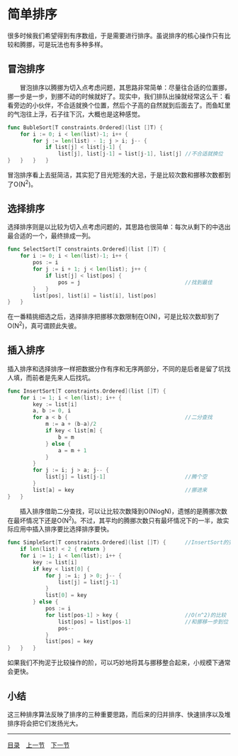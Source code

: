 # 简单排序
很多时候我们希望得到有序数组，于是需要进行排序。虽说排序的核心操作只有比较和腾挪，可是玩法也有多种多样。

## 冒泡排序
　　冒泡排序以腾挪为切入点考虑问题，其思路非常简单：尽量往合适的位置挪，挪一步是一步，到挪不动的时候就好了。现实中，我们排队出操就经常这么干：看看旁边的小伙伴，不合适就换个位置，然后个子高的自然就到后面去了。而鱼缸里的气泡往上浮，石子往下沉，大概也是这种感觉。
```go
func BubleSort[T constraints.Ordered](list []T) {
    for i := 0; i < len(list)-1; i++ {
        for j := len(list) - 1; j > i; j-- {
            if list[j] < list[j-1] {
                list[j], list[j-1] = list[j-1], list[j] //不合适就换位
}   }   }   }
```
冒泡排序看上去挺简洁，其实犯了目光短浅的大忌，于是比较次数和挪移次数都到了O(N<sup>2</sup>)。

## 选择排序
选择排序则是以比较为切入点考虑问题的，其思路也很简单：每次从剩下的中选出最合适的一个，最终排成一列。
```go
func SelectSort[T constraints.Ordered](list []T) {
    for i := 0; i < len(list)-1; i++ {
        pos := i
        for j := i + 1; j < len(list); j++ {
            if list[j] < list[pos] {
                pos = j                                 //找到最佳
        }   }
        list[pos], list[i] = list[i], list[pos]
}   }
```
在一番精挑细选之后，选择排序把挪移次数限制在O(N)，可是比较次数却到了O(N<sup>2</sup>)，真可谓顾此失彼。

## 插入排序
插入排序和选择排序一样把数据分作有序和无序两部分，不同的是后者是留了坑找人填，而前者是先来人后找坑。
```go
func InsertSort[T constraints.Ordered](list []T) {
    for i := 1; i < len(list); i++ {
        key := list[i]
        a, b := 0, i
        for a < b {                                     //二分查找
            m := a + (b-a)/2
            if key < list[m] {
                b = m
            } else {
                a = m + 1
            }
        }
        for j := i; j > a; j-- {
            list[j] = list[j-1]                         //腾个空
        }
        list[a] = key                                   //挪进来
}   }
```
　　插入排序借助二分查找，可以让比较次数降到O(NlogN)，遗憾的是腾挪次数在最坏情况下还是O(N<sup>2</sup>)。不过，其平均的腾挪次数只有最坏情况下的一半，故实际应用中插入排序要比选择排序要快。
```go
func SimpleSort[T constraints.Ordered](list []T) {      //InsertSort的变种
    if len(list) < 2 { return }
    for i := 1; i < len(list); i++ {
        key := list[i]
        if key < list[0] {
            for j := i; j > 0; j-- {
                list[j] = list[j-1]
            }
            list[0] = key
        } else {
            pos := i
            for list[pos-1] > key {                     //O(n^2)的比较
                list[pos] = list[pos-1]                 //和挪移一步到位
                pos--
            }
            list[pos] = key
}   }   }
```
如果我们不拘泥于比较操作的阶，可以巧妙地将其与挪移整合起来，小规模下通常会更快。

## 小结
这三种排序算法反映了排序的三种重要思路，而后来的归并排序、快速排序以及堆排序将会把它们发扬光大。

---
[目录](../README.md)　[上一节](1.md)　[下一节](1B.md)
